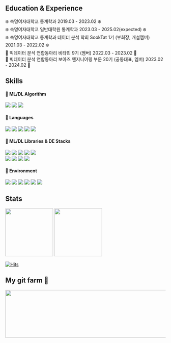 
<div align="left">

## Education & Experience

❄️ 숙명여자대학교 통계학과 2019.03 - 2023.02 ❄️ <br> 
❄️ 숙명여자대학교 일반대학원 통계학과 2023.03 - 2025.02(expected) ❄️ <br> 
❄️ 숙명여자대학교 통계학과 데이터 분석 학회 SookTat 1기 (부회장, 개설멤버) 2021.03 - 2022.02 ❄️ <br> 
🍊 빅데이터 분석 연합동아리 비타민 9기 (멤버) 2022.03 - 2023.02 🍊<br>
🐘 빅데이터 분석 연합동아리 보아즈 엔지니어링 부문 20기 (공동대표, 멤버) 2023.02 - 2024.02 🐘<br>

</div>

<div align="left">

## Skills

#### 📙 ML/DL Algorithm

<img src="https://img.shields.io/badge/RecSys-e0e0e0?style=flat&logo=RecSys&logoColor=white"/>

<img src="https://img.shields.io/badge/Graph-e0e0e0?style=flat&logo=Graph&logoColor=white"/>

<img src="https://img.shields.io/badge/Multi%20Armed%20Bandit-e0e0e0?style=flat&logo=MultiArmedBandit&logoColor=white"/>

#### 📘 Languages

<img src="https://img.shields.io/badge/Python-3776AB?style=flat&logo=Python&logoColor=white"/>

<img src="https://img.shields.io/badge/R-276DC3?style=flat&logo=R&logoColor=white"/>

<img src="https://img.shields.io/badge/SAS-0072C6?style=flat&logo=SAS&logoColor=blue"/>

<img src="https://img.shields.io/badge/Linux-FCC624?style=flat&logo=Linux&logoColor=white"/>

<img src="https://img.shields.io/badge/MySQL-4479A1?style=flat&logo=MySQL&logoColor=black"/>

#### 📕 ML/DL Libraries & DE Stacks

<img src="https://img.shields.io/badge/pandas-150458?style=flat&logo=pandas&logoColor=white"/>

<img src="https://img.shields.io/badge/NumPy-013243?style=flat&logo=NumPy&logoColor=white"/>

<img src="https://img.shields.io/badge/scikit%20learn-F7931E?style=flat&logo=scikit-learn&logoColor=white"/>

<img src="https://img.shields.io/badge/PyTorch-EE4C2C?style=flat&logo=PyTorch&logoColor=white"/>
  
<img src="https://img.shields.io/badge/TensorFlow-FF6F00?style=flat&logo=TensorFlow&logoColor=white"/> 

<br>

<img src="https://img.shields.io/badge/Spark-E25A1C?style=flat&logo=apachespark&logoColor=white"/>
  
<img src="https://img.shields.io/badge/Docker-2496ED?style=flat&logo=Docker&logoColor=white"/>

<img src="https://img.shields.io/badge/MLflow-0194E2?style=flat&logo=mlflow&logoColor=white"/>

<img src="https://img.shields.io/badge/Airflow-017CEE?style=flat&logo=apacheairflow&logoColor=white"/>


#### 📗 Environment

<img src="https://img.shields.io/badge/macOS-000000?style=flat&logo=macOS&logoColor=white"/>

<img src="https://img.shields.io/badge/PyCharm-000000?style=flat&logo=PyCharm&logoColor=white"/>

<img src="https://img.shields.io/badge/RStudio-75AADB?style=flat&logo=RStudio&logoColor=white"/>

<img src="https://img.shields.io/badge/Git-F05032?style=flat&logo=Git&logoColor=white"/>

<img src="https://img.shields.io/badge/Slack-4A154B?style=flat&logo=Slack&logoColor=white"/>

<img src="https://img.shields.io/badge/Notion-000000?style=flat&logo=Notion&logoColor=white"/>

## Stats
<p>
<img height="150em" src="http://mazassumnida.wtf/api/v2/generate_badge?boj=yunseo7878">
<img height="150em" src="https://github-readme-stats.vercel.app/api/top-langs/?username=YunSeo00&hide=Jupyter%20Notebook&layout=compact&bg_color=30,e96443,904e95&title_color=fff&text_color=fff">
</p>

[![Hits](https://hits.seeyoufarm.com/api/count/incr/badge.svg?url=https%3A%2F%2Fgithub.com%2FYunSeo00&count_bg=%23EB8B10&title_bg=%23684327&icon=&icon_color=%23E7E7E7&title=VISIT&edge_flat=false)](https://github.com/YunSeo00)

## My git farm 🌱
<a href="https://github.com/devxb/gitanimals">
  <img src="https://render.gitanimals.org/farms/YunSeo00" height="150em" width="625em" />
</a>
